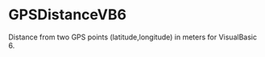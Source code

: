 GPSDistanceVB6
==============

Distance from two GPS points (latitude,longitude) in meters for VisualBasic 6.
